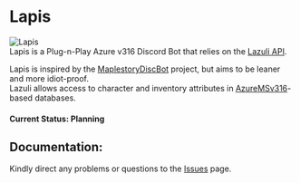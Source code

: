 # Lapis
![Lapis](https://i.imgur.com/EqcM95J.png)  
Lapis is a Plug-n-Play Azure v316 Discord Bot that relies on the [Lazuli API](https://github.com/TEAM-SPIRIT-Productions/Lazuli).

Lapis is inspired by the [MaplestoryDiscBot](https://github.com/Descended/MaplestoryDiscBot) project, but aims to be leaner and more idiot-proof.  
Lazuli allows access to character and inventory attributes in [AzureMSv316](https://github.com/SoulGirlJP/AzureV316)-based databases.  

#### Current Status: Planning

## Documentation:
Kindly direct any problems or questions to the [Issues](https://github.com/TEAM-SPIRIT-Productions/Lapis/issues) page.
